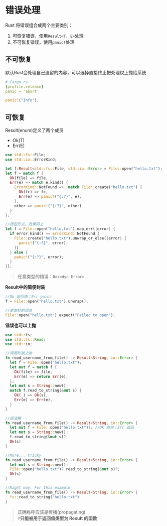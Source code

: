 # 错误处理
Rust 将错误组合成两个主要类别：
1. 可恢复错误，使用`Result<T, E>`处理
2. 不可恢复错误，使用`panic!`处理
## 不可恢复
默认Rust会处理自己遗留的内容，可以选择直接终止把处理权上抛给系统
```yml
# Cargo.rs
[profile.release]
panic = 'abort'
```

```rs
panic!("Info");
```

## 可恢复
Result(enum)定义了两个成员
- Ok(T)
- Err(E)
```rs
use std::fs::File;
use std::io::ErrorKind;

let f:Result<std::fs::File, std::io::Error> = File::open("hello.txt");
let f = match f {
  Ok(file) => file,
  Err(e) => match e.kind() {
    ErrorKind::NotFound =>  match File::create("hello.txt") { 
      Ok(fc) => fc,
      Err(e) => panic!("{:?}", e),
    },
    other => panic!("{:?}", other)
  }
};

//闭包形式，效果同上
let f = File::open("hello.txt").map_err(|error| {
  if error.kind() == ErrorKind::NotFound {
    File::create("hello.txt").unwrap_or_else(|error| {
      panic!("{:?}", error);
    })
  } else {
    panic!("{:?}", error);
  }
});
```
> 任意类型的错误：`Box<dyn Error>`

**Result中的简便封装**
```rs
//Ok 返回值；Err painc
f = File::open("hello.txt").unwrap();

//更友好的信息
File::open("hello.txt").expect("Failed to open");
```

**错误也可以上抛**
```rs
use std::fs;
use std::fs::Read;
use std::io;

//调用时被上抛
fn read_username_from_file() -> Result<String, io::Error> {  
  let f = File::open("hello.txt");
  let mut f = match f {
    Ok(file) => file,
    Err(e) => return Err(e),
  };
  let mut s = String::new();
  match f.read_to_string(&mut s) {
    Ok(_) => Ok(s),
    Err(e) => Err(e),
  }
}

//语法糖
fn read_username_from_file() -> Result<String, io::Error> {
  let mut f = File::open("hello.txt")?; //Ok 继续；Err 返回
  let mut s = String::new();
  f.read_to_string(&mut s)?;
  Ok(s)
}

//More... tricky
fn read_username_from_file() -> Result<String, io::Error> { 
  let mut s = String::new();
  File::open("hello.txt")?.read_to_string(&mut s)?;
  Ok(s)
}

//Right way. For this example
fn read_username_from_file() -> Result<String, io::Error> {   
  fs::read_to_string("hello.txt")
}
```
> 正确称呼应该是传播(propagating)<br>
> **`?`只能被用于返回值类型为 Result 的函数**
